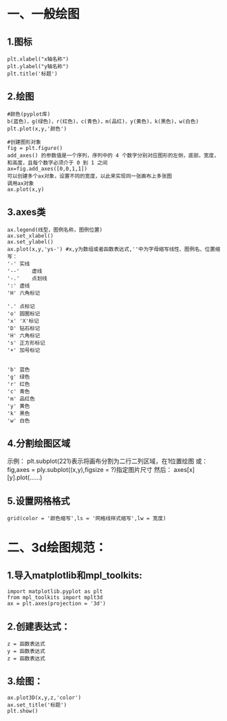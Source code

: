 一、一般绘图
========

  1.图标
  ------
    plt.xlabel("x轴名称")
    plt.ylabel("y轴名称")
    plt.title('标题')
  
  2.绘图
  -----
    #颜色(pyplot库)
    b(蓝色)，g(绿色)，r(红色)，c(青色)，m(品红)，y(黄色)，k(黑色)，w(白色)
    plt.plot(x,y,'颜色')
    
    #创建图形对象
    fig = plt.figure()
    add_axes() 的参数值是一个序列，序列中的 4 个数字分别对应图形的左侧，底部，宽度，和高度，且每个数字必须介于 0 到 1 之间
    ax=fig.add_axes([0,0,1,1])
    可以创建多个ax对象，设置不同的宽度，以此来实现同一张画布上多张图
    调用ax对象
    ax.plot(x,y)
    
  3.axes类
  ------
    ax.legend(线型，图例名称，图例位置)
    ax.set_xlabel()
    ax.set_ylabel()
    ax.plot(x,y,'ys-') #x,y为数组或者函数表达式,''中为字母缩写线性、图例名、位置缩写：
    '-'	实线
    '--'	虚线
    '-.'	点划线
    ':'	虚线
    'H'	六角标记
    
    '.'	点标记
    'o'	圆圈标记
    'x'	'X'标记
    'D'	钻石标记
    'H'	六角标记
    's'	正方形标记
    '+'	加号标记
    
    
    'b'	蓝色
    'g'	绿色
    'r'	红色
    'c'	青色
    'm'	品红色
    'y'	黄色
    'k'	黑色
    'w'	白色
    
  4.分割绘图区域
  ------
   示例：
   plt.subplot(221)表示将画布分割为二行二列区域，在1位置绘图
   或：
   fig,axes = ply.subplot((x,y),figsize = ?)指定图片尺寸
   然后：
   axes[x][y].plot(......)
   
  5.设置网格格式
  ------
    grid(color = '颜色缩写',ls = '网格线样式缩写',lw = 宽度)
  
二、3d绘图规范：
==========

  1.导入matplotlib和mpl_toolkits:
  ------
    import matplotlib.pyplot as plt
    from mpl_toolkits import mplt3d
    ax = plt.axes(projection = '3d')
    
  2.创建表达式：
  ------
    z = 函数表达式
    y = 函数表达式
    z = 函数表达式
    
  3.绘图：
  ------
    ax.plot3D(x,y,z,'color')
    ax.set_title('标题')
    plt.show()
